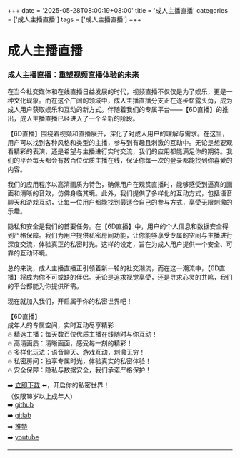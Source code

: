 +++
date = '2025-05-28T08:00:19+08:00'
title = '成人主播直播'
categories = ['成人主播直播']
tags = ['成人主播直播']
+++

# 成人主播直播

### 成人主播直播：重塑视频直播体验的未来

在当今社交媒体和在线直播日益发展的时代，视频直播不仅仅是为了娱乐，更是一种文化现象。而在这个广阔的领域中，成人主播直播分支正在逐步崭露头角，成为成人用户获取娱乐和互动的新方式。伴随着我们的专属平台——【6D直播】的推出，成人主播直播已经进入了一个全新的阶段。

【6D直播】围绕着视频和直播展开，深化了对成人用户的理解与需求。在这里，用户可以找到各种风格和类型的主播，参与到有趣且刺激的互动中。无论是想要观看精彩的表演，还是希望与主播进行实时交流，我们的应用都能满足你的期待。我们的平台每天都会有数百位优质主播在线，保证你每一次的登录都能找到你喜爱的内容。

我们的应用程序以高清画质为特色，确保用户在观赏直播时，能够感受到逼真的画面和清晰的音效，仿佛身临其境。此外，我们提供了多样化的互动方式，包括语音聊天和游戏互动，让每一位用户都能找到最适合自己的参与方式，享受无限刺激的乐趣。

隐私和安全是我们的首要任务。在【6D直播】中，用户的个人信息和数据安全得到严格保障。我们为用户提供私密房间功能，让你能够享受专属的空间与主播进行深度交流，体验真正的私密时光。这样的设定，旨在为成人用户提供一个安全、可靠的互动环境。

总的来说，成人主播直播正引领着新一轮的社交潮流，而在这一潮流中，【6D直播】将成为你不可或缺的伴侣。无论是追求视觉享受，还是寻求心灵的共鸣，我们的平台都能为你提供所需。

现在就加入我们，开启属于你的私密世界吧！

【6D直播】  
成年人的专属空间，实时互动尽享精彩  
🔥 精选主播：每天数百位优质主播在线随时与你互动！  
🔥 高清画质：清晰画面，感受每一刻的精彩！  
🔥 多样化玩法：语音聊天、游戏互动，刺激无穷！  
🔥 私密房间：独享专属时光，体验真实的私密体验！  
🔥 安全保障：隐私与数据安全，我们承诺严格保护！  

➡️ [立即下载](https://down123.s3.ap-east-1.amazonaws.com/down/down.html?channelCode=blog) ⬅️，开启你的私密世界！  
（仅限18岁以上成年人）  
➡️ [github](https://aldult-live.github.io/)  
➡️ [gitlab](https://seo-09598d.gitlab.io/)  
➡️ [推特](https://x.com/wegame33)  
➡️ [youtube](https://www.youtube.com/@6Dlive)

---
